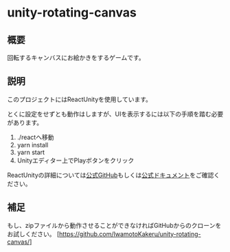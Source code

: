 # unity-rotating-canvas
## 概要
回転するキャンバスにお絵かきをするゲームです。

## 説明
このプロジェクトにはReactUnityを使用しています。

とくに設定をせずとも動作はしますが、UIを表示するには以下の手順を踏む必要があります。

1. ./reactへ移動
1. yarn install
1. yarn start
1. Unityエディター上でPlayボタンをクリック

ReactUnityの詳細については[公式GitHub](https://github.com/ReactUnity/full-sample)もしくは[公式ドキュメント](https://reactunity.github.io)をご確認ください。


## 補足
もし、zipファイルから動作させることができなければGitHubからのクローンをお試しください。
[https://github.com/IwamotoKakeru/unity-rotating-canvas/]
